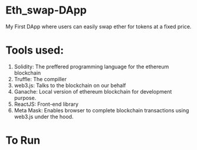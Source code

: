 # Eth_swap-DApp

My First DApp where users can easily swap ether for tokens at a fixed price.

# Tools used:

1. Solidity: The preffered programming language for the ethereum blockchain
2. Truffle: The compiller
3. web3.js: Talks to the blockchain on our behalf
4. Ganache: Local version of ethereum blockchain for development purpose.
5. ReactJS: Front-end library
6. Meta Mask: Enables browser to complete blockchain transactions using web3.js under the hood.

# To Run
